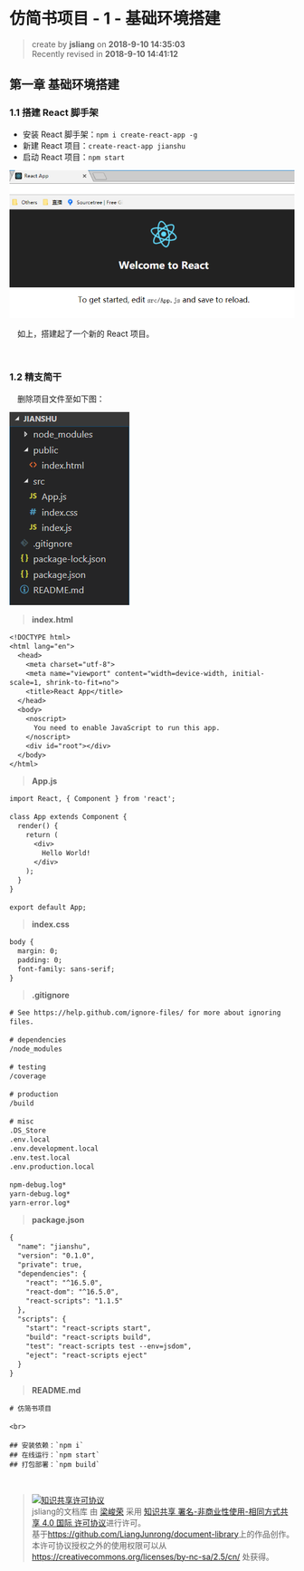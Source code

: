 # 仿简书项目 - 1 - 基础环境搭建
> create by **jsliang** on **2018-9-10 14:35:03**  
> Recently revised in **2018-9-10 14:41:12**

## 第一章 基础环境搭建

### 1.1 搭建 React 脚手架
* 安装 React 脚手架：`npm i create-react-app -g`
* 新建 React 项目：`create-react-app jianshu`
* 启动 React 项目：`npm start`

![图](../../public-repertory/img/js-react-jianshu-chapter1-1.png)

&emsp;如上，搭建起了一个新的 React 项目。

<br>

### 1.2 精支简干
&emsp;删除项目文件至如下图：

![图](../../public-repertory/img/js-react-jianshu-chapter1-2.png)

> **index.html**
```
<!DOCTYPE html>
<html lang="en">
  <head>
    <meta charset="utf-8">
    <meta name="viewport" content="width=device-width, initial-scale=1, shrink-to-fit=no">
    <title>React App</title>
  </head>
  <body>
    <noscript>
      You need to enable JavaScript to run this app.
    </noscript>
    <div id="root"></div>
  </body>
</html>
```

> **App.js**
```
import React, { Component } from 'react';

class App extends Component {
  render() {
    return (
      <div>
        Hello World!
      </div>
    );
  }
}

export default App;
```

> **index.css**
```
body {
  margin: 0;
  padding: 0;
  font-family: sans-serif;
}
```

> **.gitignore**
```
# See https://help.github.com/ignore-files/ for more about ignoring files.

# dependencies
/node_modules

# testing
/coverage

# production
/build

# misc
.DS_Store
.env.local
.env.development.local
.env.test.local
.env.production.local

npm-debug.log*
yarn-debug.log*
yarn-error.log*
```

> **package.json**
```
{
  "name": "jianshu",
  "version": "0.1.0",
  "private": true,
  "dependencies": {
    "react": "^16.5.0",
    "react-dom": "^16.5.0",
    "react-scripts": "1.1.5"
  },
  "scripts": {
    "start": "react-scripts start",
    "build": "react-scripts build",
    "test": "react-scripts test --env=jsdom",
    "eject": "react-scripts eject"
  }
}
```

> **README.md**
```
# 仿简书项目

<br>

## 安装依赖：`npm i`
## 在线运行：`npm start`
## 打包部署：`npm build`
```

<br>

> <a rel="license" href="http://creativecommons.org/licenses/by-nc-sa/4.0/"><img alt="知识共享许可协议" style="border-width:0" src="https://i.creativecommons.org/l/by-nc-sa/4.0/88x31.png" /></a><br /><span xmlns:dct="http://purl.org/dc/terms/" property="dct:title">jsliang的文档库</span> 由 <a xmlns:cc="http://creativecommons.org/ns#" href="https://github.com/LiangJunrong/document-library" property="cc:attributionName" rel="cc:attributionURL">梁峻荣</a> 采用 <a rel="license" href="http://creativecommons.org/licenses/by-nc-sa/4.0/">知识共享 署名-非商业性使用-相同方式共享 4.0 国际 许可协议</a>进行许可。<br />基于<a xmlns:dct="http://purl.org/dc/terms/" href="https://github.com/LiangJunrong/document-library" rel="dct:source">https://github.com/LiangJunrong/document-library</a>上的作品创作。<br />本许可协议授权之外的使用权限可以从 <a xmlns:cc="http://creativecommons.org/ns#" href="https://creativecommons.org/licenses/by-nc-sa/2.5/cn/" rel="cc:morePermissions">https://creativecommons.org/licenses/by-nc-sa/2.5/cn/</a> 处获得。